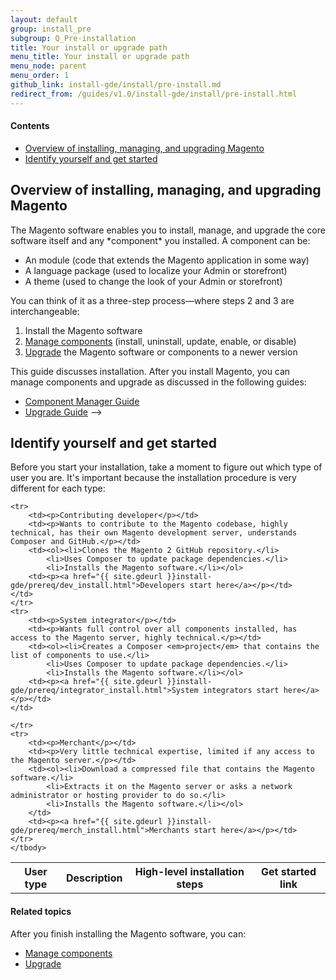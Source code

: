 ```yaml
---
layout: default
group: install_pre
subgroup: Q_Pre-installation
title: Your install or upgrade path
menu_title: Your install or upgrade path
menu_node: parent
menu_order: 1
github_link: install-gde/install/pre-install.md
redirect_from: /guides/v1.0/install-gde/install/pre-install.html
---
```


#### Contents

*	<a href="#install-overview-all">Overview of installing, managing, and upgrading Magento</a>
*	<a href="#install-overview-audience">Identify yourself and get started</a>

<h2 id="install-overview-all">Overview of installing, managing, and upgrading Magento</h2>
The Magento software enables you to install, manage, and upgrade the core software itself and any *component* you installed. A component can be:

*	An module (code that extends the Magento application in some way)
*	A language package (used to localize your Admin or storefront)
*	A theme (used to change the look of your Admin or storefront)

You can think of it as a three-step process&mdash;where steps 2 and 3 are interchangeable:

1.	Install the Magento software
2.	<a href="{{ site.gdeurl }}comp-mgr/compman-start.html">Manage components</a> (install, uninstall, update, enable, or disable)
3.	<a href="{{ site.gdeurl }}comp-mgr/upgrader/upgrade-start.html">Upgrade</a> the Magento software or components to a newer version

This guide discusses installation. After you install Magento, you can manage components and upgrade as discussed in the following guides:

*	<a href="{{ site.gdeurl }}comp-mgr/bk-compman-upgrade-guide.html">Component Manager Guide</a>
*	<a href="{{ site.gdeurl }}comp-mgr/upgrader/upgrade-start.html">Upgrade Guide</a> -->

<h2 id="install-overview-audience">Identify yourself and get started</h2>
Before you start your installation, take a moment to figure out which type of user you are. It's important because the installation procedure is very different for each type:

<table>
	<!-- <col width="25%">
	<col width="65%">
	<col width="10%"> -->
	<tbody>
		<tr>
			<th>User type</th>
			<th>Description</th>
			<th>High-level installation steps</th>
			<th>Get started link</th>
		</tr>
		
	
	<tr>
		<td><p>Contributing developer</p></td>
		<td><p>Wants to contribute to the Magento codebase, highly technical, has their own Magento development server, understands Composer and GitHub.</p></td>
		<td><ol><li>Clones the Magento 2 GitHub repository.</li>
			<li>Uses Composer to update package dependencies.</li>
			<li>Installs the Magento software.</li></ol>
		<td><p><a href="{{ site.gdeurl }}install-gde/prereq/dev_install.html">Developers start here</a></p></td>
	</td>
	</tr>
	<tr>
		<td><p>System integrator</p></td>
		<td><p>Wants full control over all components installed, has access to the Magento server, highly technical.</p></td>
		<td><ol><li>Creates a Composer <em>project</em> that contains the list of components to use.</li>
			<li>Uses Composer to update package dependencies.</li>
			<li>Installs the Magento software.</li></ol>
		<td><p><a href="{{ site.gdeurl }}install-gde/prereq/integrator_install.html">System integrators start here</a></p></td>
	</td>

	</tr>
	<tr>
		<td><p>Merchant</p></td>
		<td><p>Very little technical expertise, limited if any access to the Magento server.</p></td>
		<td><ol><li>Download a compressed file that contains the Magento software.</li>
			<li>Extracts it on the Magento server or asks a network administrator or hosting provider to do so.</li>
			<li>Installs the Magento software.</li></ol>
		</td>
		<td><p><a href="{{ site.gdeurl }}install-gde/prereq/merch_install.html">Merchants start here</a></p></td>
	</tr>
	</tbody>
</table>

#### Related topics
After you finish installing the Magento software, you can:

*	<a href="{{ site.gdeurl }}comp-mgr/bk-compman-upgrade-guide.html">Manage components</a>
*	<a href="{{ site.gdeurl }}comp-mgr/bk-compman-upgrade-guide.html">Upgrade</a>

